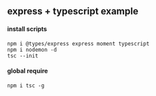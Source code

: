 ## express + typescript example

#### install scripts
```
npm i @types/express express moment typescript
npm i nodemon -d
tsc --init
```

#### global require
```
npm i tsc -g
```